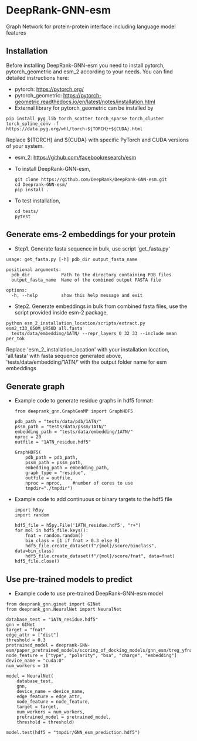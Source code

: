 # DeepRank-GNN-esm
Graph Network for protein-protein interface including language model features

## Installation
Before installing DeepRank-GNN-esm you need to install pytorch, pytorch_geometric and esm_2 according to your needs. You can find detailed instructions here:
  * pytorch: https://pytorch.org/
  * pytorch_geometric: https://pytorch-geometric.readthedocs.io/en/latest/notes/installation.html
  * External library for pytorch_geometric can be installed by 
   ```
   pip install pyg_lib torch_scatter torch_sparse torch_cluster torch_spline_conv -f 
   https://data.pyg.org/whl/torch-${TORCH}+${CUDA}.html
   ```
   Replace ${TORCH} and ${CUDA} with specific PyTorch and CUDA versions of your system. 

  * esm_2: https://github.com/facebookresearch/esm

  * To install DeepRank-GNN-esm,
    ```
    git clone https://github.com/DeepRank/DeepRank-GNN-esm.git
    cd Deeprank-GNN-esm/
    pip install .
    ```
 * To test installation,
   ```
   cd tests/
   pytest
   ```
## Generate ems-2 embeddings for your protein
* Step1. Generate fasta sequence in bulk, use script 'get_fasta.py'
```
usage: get_fasta.py [-h] pdb_dir output_fasta_name

positional arguments:
  pdb_dir            Path to the directory containing PDB files
  output_fasta_name  Name of the combined output FASTA file

options:
  -h, --help         show this help message and exit
```
* Step2. Generate embeddings in bulk from combined fasta files, use the script provided inside esm-2 package,
```
python esm_2_installation_location/scripts/extract.py esm2_t33_650M_UR50D all.fasta 
  tests/data/embedding/1ATN/ --repr_layers 0 32 33 --include mean per_tok
```
Replace 'esm_2_installation_location' with your installation location, 'all.fasta' with fasta sequence generated above, 'tests/data/embedding/1ATN/' with the output folder name for esm embeddings 

## Generate graph
  * Example code to generate residue graphs in hdf5 format:
    ```
    from deeprank_gnn.GraphGenMP import GraphHDF5
    
    pdb_path = "tests/data/pdb/1ATN/"
    pssm_path = "tests/data/pssm/1ATN/"
    embedding_path = "tests/data/embedding/1ATN/"
    nproc = 20
    outfile = "1ATN_residue.hdf5"

    GraphHDF5(
        pdb_path = pdb_path,
        pssm_path = pssm_path,
        embedding_path = embedding_path,
        graph_type = "residue",
        outfile = outfile,
        nproc = nproc,    #number of cores to use 
        tmpdir="./tmpdir")
    ```
  * Example code to add continuous or binary targets to the hdf5 file
    ```
    import h5py
    import random
   
    hdf5_file = h5py.File('1ATN_residue.hdf5', "r+")
    for mol in hdf5_file.keys():
        fnat = random.random()
        bin_class = [1 if fnat > 0.3 else 0]
        hdf5_file.create_dataset(f"/{mol}/score/binclass", data=bin_class)
        hdf5_file.create_dataset(f"/{mol}/score/fnat", data=fnat)
    hdf5_file.close()
    ```

## Use pre-trained models to predict
  * Example code to use pre-trained DeepRank-GNN-esm model
  ```
  from deeprank_gnn.ginet import GINet
  from deeprank_gnn.NeuralNet import NeuralNet

  database_test = "1ATN_residue.hdf5" 
  gnn = GINet 
  target = "fnat"
  edge_attr = ["dist"]
  threshold = 0.3
  pretrained_model = deeprank-GNN-esm/paper_pretrained_models/scoring_of_docking_models/gnn_esm/treg_yfnat_b64_e20_lr0.001_foldall_esm.pth.tar
  node_feature = ["type", "polarity", "bsa", "charge", "embedding"]
  device_name = "cuda:0"
  num_workers = 10
  
  model = NeuralNet(
      database_test,
      gnn,
      device_name = device_name,
      edge_feature = edge_attr,
      node_feature = node_feature,
      target = target,
      num_workers = num_workers,
      pretrained_model = pretrained_model,
      threshold = threshold)

  model.test(hdf5 = "tmpdir/GNN_esm_prediction.hdf5")
  ```

  

